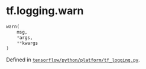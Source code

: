 <div itemscope itemtype="http://developers.google.com/ReferenceObject">
<meta itemprop="name" content="tf.logging.warn" />
</div>

# tf.logging.warn

``` python
warn(
    msg,
    *args,
    **kwargs
)
```



Defined in [`tensorflow/python/platform/tf_logging.py`](https://www.tensorflow.org/code/tensorflow/python/platform/tf_logging.py).


